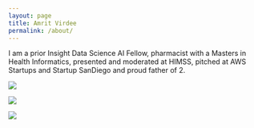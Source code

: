```yaml
---
layout: page
title: Amrit Virdee
permalink: /about/
---
```


I am a prior Insight Data Science AI Fellow, pharmacist with a Masters in Health Informatics, presented and moderated at HIMSS, pitched at AWS Startups and Startup SanDiego and proud father of 2.

[![](https://img.shields.io/static/v1?label=LinkedIn&message=link&labelColor=2f363d&color=blue&style=flat&logo=linkedin&logoColor=959da5)](https://www.linkedin.com/in/amritvirdee/)

[![](https://img.shields.io/static/v1?label=Twitter&message=link&labelColor=2f363d&color=green&style=flat&logo=twitter&logoColor=959da5)](https://twitter.com/_AVirdee)

[![](https://img.shields.io/static/v1?label=GitHub&message=link&labelColor=2f363d&color=red&style=flat&logo=github&logoColor=959da5)](https://github.com/asvcode)
